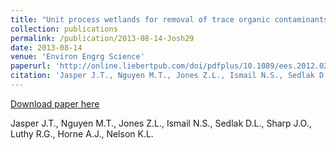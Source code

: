```yaml
---
title: "Unit process wetlands for removal of trace organic contaminants and pathogens from municipal wastewater effluent"
collection: publications
permalink: /publication/2013-08-14-Josh29
date: 2013-08-14
venue: 'Environ Engrg Science'
paperurl: 'http://online.liebertpub.com/doi/pdfplus/10.1089/ees.2012.0239'
citation: 'Jasper J.T., Nguyen M.T., Jones Z.L., Ismail N.S., Sedlak D.L., Sharp J.O., Luthy R.G., Horne A.J., Nelson K.L.'
---
```


<a href='http://online.liebertpub.com/doi/pdfplus/10.1089/ees.2012.0239'>Download paper here</a>

 Jasper J.T., Nguyen M.T., Jones Z.L., Ismail N.S., Sedlak D.L., Sharp J.O., Luthy R.G., Horne A.J., Nelson K.L.
